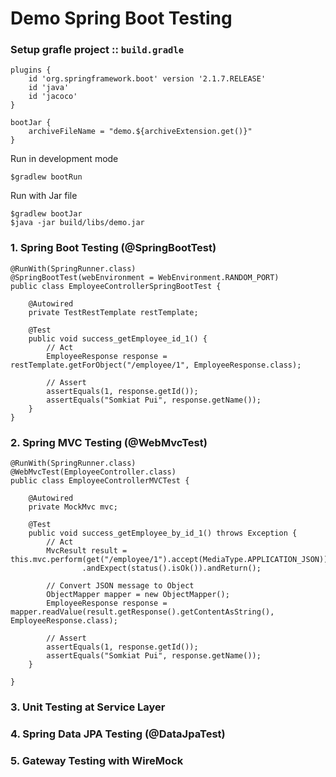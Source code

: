 # Demo Spring Boot Testing

### Setup grafle project :: `build.gradle`
```
plugins {
	id 'org.springframework.boot' version '2.1.7.RELEASE'
	id 'java'
	id 'jacoco'
}

bootJar {
	archiveFileName = "demo.${archiveExtension.get()}"
}
```

Run in development mode
```
$gradlew bootRun 
```

Run with Jar file
```
$gradlew bootJar
$java -jar build/libs/demo.jar 
```



### 1. Spring Boot Testing (@SpringBootTest)
```
@RunWith(SpringRunner.class)
@SpringBootTest(webEnvironment = WebEnvironment.RANDOM_PORT)
public class EmployeeControllerSpringBootTest {

    @Autowired
    private TestRestTemplate restTemplate;

    @Test
    public void success_getEmployee_id_1() {
        // Act
        EmployeeResponse response = restTemplate.getForObject("/employee/1", EmployeeResponse.class);

        // Assert
        assertEquals(1, response.getId());
        assertEquals("Somkiat Pui", response.getName());
    }
}
```

### 2. Spring MVC Testing (@WebMvcTest)
```
@RunWith(SpringRunner.class)
@WebMvcTest(EmployeeController.class)
public class EmployeeControllerMVCTest {

    @Autowired
    private MockMvc mvc;

    @Test
    public void success_getEmployee_by_id_1() throws Exception {
        // Act
        MvcResult result = this.mvc.perform(get("/employee/1").accept(MediaType.APPLICATION_JSON))
                .andExpect(status().isOk()).andReturn();

        // Convert JSON message to Object
        ObjectMapper mapper = new ObjectMapper();
        EmployeeResponse response = mapper.readValue(result.getResponse().getContentAsString(), EmployeeResponse.class);

        // Assert
        assertEquals(1, response.getId());
        assertEquals("Somkiat Pui", response.getName());
    }

}
```

### 3. Unit Testing  at Service Layer

### 4. Spring Data JPA Testing (@DataJpaTest)

### 5. Gateway Testing with WireMock
